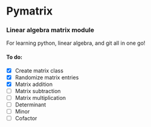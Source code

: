 # Pymatrix

### Linear algebra matrix module

For learning python, linear algebra, and git all in one go!

#### To do:
- [x] Create matrix class
- [x] Randomize matrix entries
- [x] Matrix addition
- [ ] Matrix subtraction
- [ ] Matrix multiplication
- [ ] Determinant
- [ ] Minor
- [ ] Cofactor
